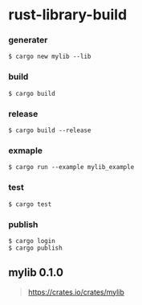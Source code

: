 # rust-library-build

### generater

```
$ cargo new mylib --lib
```

### build

```
$ cargo build
```

### release

```
$ cargo build --release
```

### exmaple 

```
$ cargo run --example mylib_example
```

### test

```
$ cargo test
```

### publish

```
$ cargo login
$ cargo publish
```

## mylib 0.1.0
> https://crates.io/crates/mylib
